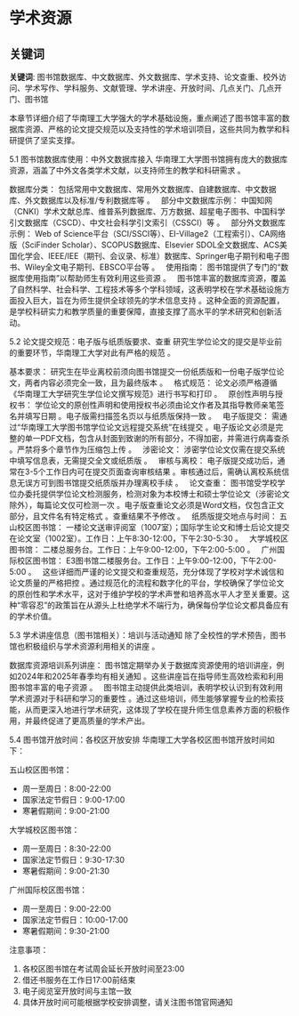 # 学术资源

## 关键词
**关键词**: 图书馆数据库、中文数据库、外文数据库、学术支持、论文查重、校外访问、学术写作、学科服务、文献管理、学术讲座、开放时间、几点关门、几点开门、图书馆

本章节详细介绍了华南理工大学强大的学术基础设施，重点阐述了图书馆丰富的数据库资源、严格的论文提交规范以及支持性的学术培训项目，这些共同为教学和科研提供了坚实支撑。

5.1 图书馆数据库使用：中外文数据库接入
华南理工大学图书馆拥有庞大的数据库资源，涵盖了中外文各类学术文献，以支持师生的教学和科研需求 。   

数据库分类： 包括常用中文数据库、常用外文数据库、自建数据库、中文数据库、外文数据库以及标准/专利数据库等 。   
部分中文数据库示例： 中国知网（CNKI）学术文献总库、维普系列数据库、万方数据、超星电子图书、中国科学引文数据库（CSCD）、中文社会科学引文索引（CSSCI）等 。   
部分外文数据库示例： Web of Science平台（SCI/SSCI等）、EI-Village2（工程索引）、CA网络版（SciFinder Scholar）、SCOPUS数据库、Elsevier SDOL全文数据库、ACS美国化学会、IEEE/IEE（期刊、会议录、标准）数据库、Springer电子期刊和电子图书、Wiley全文电子期刊、EBSCO平台等 。   
使用指南： 图书馆提供了专门的“数据库使用指南”以帮助师生有效利用这些资源 。   
图书馆丰富的数据库资源，覆盖了自然科学、社会科学、工程技术等多个学科领域，这表明学校在学术基础设施方面投入巨大，旨在为师生提供全球领先的学术信息支持 。这种全面的资源配置，是学校科研实力和教学质量的重要保障，直接支撑了高水平的学术研究和创新活动。   

5.2 论文提交规范：电子版与纸质版要求、查重
研究生学位论文的提交是毕业前的重要环节，华南理工大学对此有严格的规范 。   

基本要求： 研究生在毕业离校前须向图书馆提交一份纸质版和一份电子版学位论文，两者内容必须完全一致，且为最终版本 。   
格式规范： 论文必须严格遵循《华南理工大学研究生学位论文撰写规范》进行书写和打印 。   
原创性声明与授权书： 学位论文的原创性声明和使用授权书必须由论文作者及其指导教师亲笔签名并填写日期 。电子版需扫描签名页以与纸质版保持一致 。   
电子版提交： 需通过“华南理工大学图书馆学位论文远程提交系统”在线提交 。电子版论文必须是完整的单一PDF文档，包含从封面到致谢的所有部分，不得加密，并需进行病毒查杀 。严禁将多个章节作为压缩包上传 。   
涉密论文： 涉密学位论文仅需在提交系统中填写信息表，无需提交全文或纸质版 。   
审核与离校： 电子版提交成功后，通常在3-5个工作日内可在提交页面查询审核结果 。审核通过后，需确认离校系统信息无误方可到图书馆提交纸质版并办理离校手续 。   
论文查重： 图书馆受学校学位办委托提供学位论文检测服务，检测对象为本校博士和硕士学位论文（涉密论文除外），每篇论文仅可检测一次 。电子版查重论文必须是Word文档，仅包含正文部分，且文件名有特定格式 。查重结果不予修改 。   
纸质版提交地点与时间：
五山校区图书馆： 一楼论文送审评阅室（1007室）；国际学生论文和博士后论文提交在论文室（1002室）。工作日：上午8:30-12:00，下午2:30-5:30 。   
大学城校区图书馆： 二楼总服务台。工作日：上午9:00-12:00，下午2:00-5:00 。   
广州国际校区图书馆： E3图书馆二楼服务台。工作日：上午9:00-12:00，下午2:00-5:00 。   
这些详细而严谨的论文提交和查重规范，充分体现了学校对学术诚信和论文质量的严格把控 。通过规范化的流程和数字化的平台，学校确保了学位论文的原创性和学术水平，这对于维护学校的学术声誉和培养高水平人才至关重要。这种“零容忍”的政策旨在从源头上杜绝学术不端行为，确保每份学位论文都具备应有的学术价值。   

5.3 学术讲座信息（图书馆相关）：培训与活动通知
除了全校性的学术预告，图书馆也积极组织与学术资源利用相关的讲座 。   

数据库资源培训系列讲座： 图书馆定期举办关于数据库资源使用的培训讲座，例如2024年和2025年春季均有相关通知 。这些讲座旨在指导师生高效检索和利用图书馆丰富的电子资源 。   
图书馆主动提供此类培训，表明学校认识到有效利用学术资源对于科研和学习的重要性 。通过这些培训，师生能够掌握专业的检索技能，从而更深入地进行学术研究，这体现了学校在提升师生信息素养方面的积极作用，并最终促进了更高质量的学术产出。

5.4 图书馆开放时间：各校区开放安排
华南理工大学各校区图书馆开放时间如下：

五山校区图书馆：
- 周一至周日：8:00-22:00
- 国家法定节假日：9:00-17:00
- 寒暑假期间：9:00-21:00

大学城校区图书馆：
- 周一至周日：8:30-22:00  
- 国家法定节假日：9:30-17:30
- 寒暑假期间：9:00-21:30

广州国际校区图书馆：
- 周一至周日：9:00-22:00
- 国家法定节假日：10:00-17:00
- 寒暑假期间：9:30-21:00

注意事项：
1. 各校区图书馆在考试周会延长开放时间至23:00
2. 借还书服务在工作日17:00前结束
3. 电子阅览室开放时间与主馆一致
4. 具体开放时间可能根据学校安排调整，请关注图书馆官网通知

